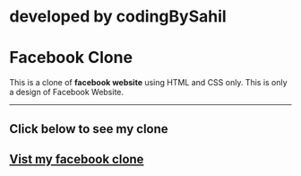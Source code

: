 # developed by codingBySahil
# Facebook Clone
This is a clone of **facebook website** using HTML and CSS only. This is only a design of Facebook Website.
<hr>

## Click below to see my clone
## [Vist my facebook clone ](https://sahilfacebookclone.surge.sh/)
